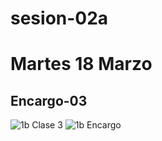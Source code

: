 # sesion-02a
# Martes 18 Marzo

## Encargo-03
![1b Clase 3](https://github.com/user-attachments/assets/eb6be92b-bc01-4643-9e94-76e767fbc5ae)
![1b Encargo](https://github.com/user-attachments/assets/a041a8da-21f4-4068-8d1e-c776fe92b4e7)
